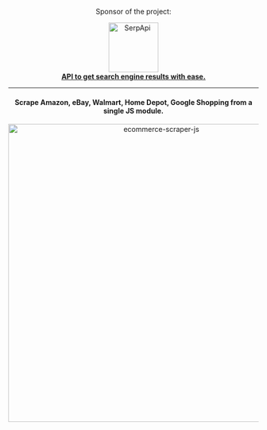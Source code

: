 
<div align="center">
<p>Sponsor of the project:</p>
<div>
   <img src="https://user-images.githubusercontent.com/78694043/231375638-5bbf2989-fc7b-482a-b6fe-603d1d6d613f.svg" width="100" alt="SerpApi">
</div>
<a href="https://serpapi.com">
	<b>API to get search engine results with ease.</b>
</a>
</div>

_____

<h4 align="center">
  Scrape Amazon, eBay, Walmart, Home Depot, Google Shopping from a single JS module.
</h4>

<div align="center">
   <img src="https://user-images.githubusercontent.com/78694043/231954111-99dd6d42-7683-4017-8ba2-c3f07334f808.svg" width="600" alt="ecommerce-scraper-js">
</div>
